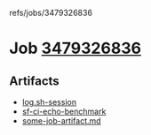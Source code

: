 refs/jobs/3479326836

# Job [3479326836](https://github.com/rokmoln/support-firecloud/runs/3479326836?check_suite_focus=true)

## Artifacts

* [log.sh-session](log.sh-session)
* [sf-ci-echo-benchmark](sf-ci-echo-benchmark)
* [some-job-artifact.md](some-job-artifact.md)

